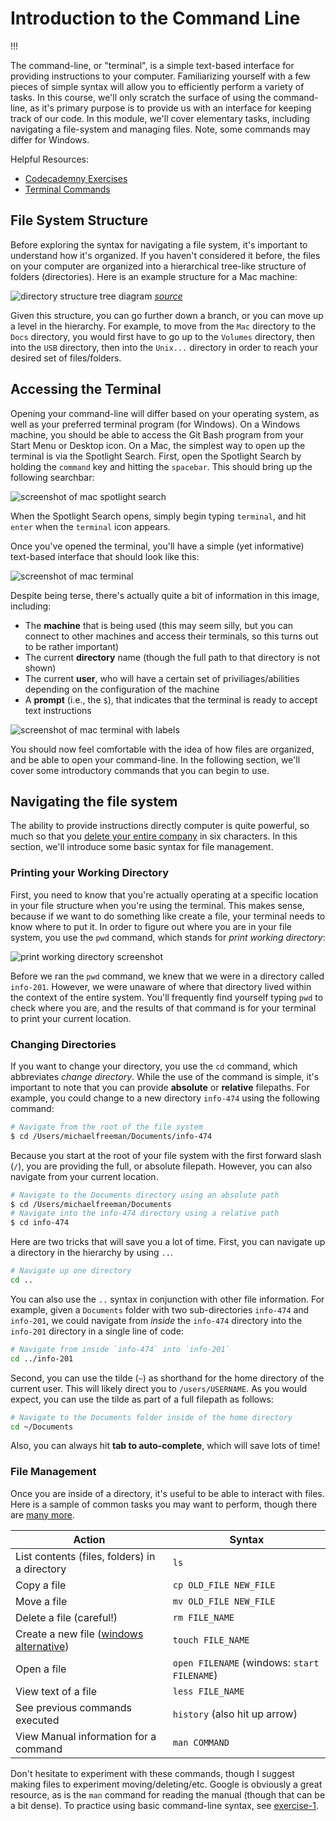 # Introduction to the Command Line

!!!

The command-line, or "terminal", is a simple text-based interface for providing instructions to your computer. Familiarizing yourself with a few pieces of simple syntax will allow you to efficiently perform a variety of tasks. In this course, we'll only scratch the surface of using the command-line, as it's primary purpose is to provide us with an interface for keeping track of our code. In this module, we'll cover elementary tasks, including navigating a file-system and managing files. Note, some commands may differ for Windows.

Helpful Resources:

- [Codecademny Exercises](https://www.codecademy.com/en/courses/learn-the-command-line/lessons/navigation/exercises/your-first-command)
- [Terminal Commands](http://www.lagmonster.org/docs/unix/intro-137.html)

## File System Structure
Before exploring the syntax for navigating a file system, it's important to understand how it's organized. If you haven't considered it before, the files on your computer are organized into a hierarchical tree-like structure of folders (directories). Here is an example structure for a Mac machine:

![directory structure tree diagram](m3-imgs/directory_structure.png)
_[source](http://korflab.ucdavis.edu/Unix_and_Perl/unix_and_perl_v3.0.html)_

Given this structure, you can go further down a branch, or you can move up a level in the hierarchy. For example, to move from the `Mac` directory to the `Docs` directory, you would first have to go up to the `Volumes` directory, then into the `USB` directory, then into the `Unix...` directory in order to reach your desired set of files/folders.

## Accessing the Terminal
Opening your command-line will differ based on your operating system, as well as your preferred terminal program (for Windows). On a Windows machine, you should be able to access the Git Bash program from your Start Menu or Desktop icon. On a Mac, the simplest way to open up the terminal is via the Spotlight Search. First, open the Spotlight Search by holding the `command` key and hitting the `spacebar`. This should bring up the following searchbar:

![screenshot of mac spotlight search](m3-imgs/spotlight.png)

When the Spotlight Search opens, simply begin typing `terminal`, and hit `enter` when the `terminal` icon appears.

Once you've opened the terminal, you'll have a simple (yet informative) text-based interface that should look like this:

![screenshot of mac terminal](m3-imgs/blank_terminal.png)

Despite being terse, there's actually quite a bit of information in this image, including:

- The **machine** that is being used (this may seem silly, but you can connect to other machines and access their terminals, so this turns out to be rather important)
- The current **directory** name (though the full path to that directory is not shown)
- The current **user**, who will have a certain set of priviliages/abilities depending on the configuration of the machine
- A **prompt** (i.e., the `$`), that indicates that the terminal is ready to accept text instructions

![screenshot of mac terminal with labels](m3-imgs/labeled_terminal.png)

You should now feel comfortable with the idea of how files are organized, and be able to open your command-line. In the following section, we'll cover some introductory commands that you can begin to use.

## Navigating the file system
The ability to provide instructions directly computer is quite powerful, so much so that you [delete your entire company](http://www.independent.co.uk/life-style/gadgets-and-tech/news/man-accidentally-deletes-his-entire-company-with-one-line-of-bad-code-a6984256.html) in six characters. In this section, we'll introduce some basic syntax for file management.

### Printing your Working Directory
First, you need to know that you're actually operating at a specific location in your file structure when you're using the terminal. This makes sense, because if we want to do something like create a file, your terminal needs to know where to put it. In order to figure out where you are in your file system, you use the `pwd` command, which stands for _print working directory_:

![print working directory screenshot](m3-imgs/pwd_ss.png)

Before we ran the `pwd` command, we knew that we were in a directory called `info-201`. However, we were unaware of where that directory lived within the context of the entire system. You'll frequently find yourself typing `pwd` to check where you are, and the results of that command is for your terminal to print your current location.

### Changing Directories
If you want to change your directory, you use the `cd` command, which abbreviates _change directory_. While the use of the command is simple, it's important to note that you can provide **absolute** or **relative** filepaths. For example, you could change to a new directory `info-474` using the following command:

```bash
# Navigate from the root of the file system
$ cd /Users/michaelfreeman/Documents/info-474
```
Because you start at the root of your file system with the first forward slash (`/`), you are providing the full, or absolute filepath. However, you can also navigate from your current location.

```bash
# Navigate to the Documents directory using an absolute path
$ cd /Users/michaelfreeman/Documents
# Navigate into the info-474 directory using a relative path
$ cd info-474
```
Here are two tricks that will save you a lot of time. First, you can navigate up a directory in the hierarchy by using `..`.

```bash
# Navigate up one directory
cd ..
```

You can also use the `..` syntax in conjunction with other file information. For example, given a `Documents` folder with two sub-directories `info-474` and `info-201`, we could navigate from _inside_ the `info-474` directory into the `info-201` directory in a single line of code:
```bash
# Navigate from inside `info-474` into `info-201`
cd ../info-201
```

Second, you can use the tilde (`~`) as shorthand for the home directory of the current user. This will likely direct you to `/users/USERNAME`. As you would expect, you can use the tilde as part of a full filepath as follows:

```bash
# Navigate to the Documents folder inside of the home directory
cd ~/Documents
```

Also, you can always hit **tab to auto-complete**, which will save lots of time!

### File Management
Once you are inside of a directory, it's useful to be able to interact with files. Here is a sample of common tasks you may want to perform, though there are [many more](http://www.lagmonster.org/docs/unix/intro-137.html).

| Action | Syntax	|
| ------------- |  ------------- |
| List contents (files, folders) in a directory	| `ls`	|
| Copy a file	| `cp OLD_FILE NEW_FILE`	|
| Move a file	| `mv OLD_FILE NEW_FILE`	|
| Delete a file	(careful!)| `rm FILE_NAME`	|
| Create a new file ([windows alternative](http://superuser.com/questions/502374/equivalent-of-linux-touch-to-create-an-empty-file-with-powershell))	| `touch FILE_NAME`	|
| Open a file	| `open FILENAME` (windows: `start FILENAME`)	|
| View text of a file | `less FILE_NAME`	|
| See previous commands executed | `history` (also hit up arrow)	|
| View Manual information for a command | `man COMMAND`	|

Don't hesitate to experiment with these commands, though I suggest making files to experiment moving/deleting/etc. Google is obviously a great resource, as is the `man` command for reading the manual (though that can be a bit dense). To practice using basic command-line syntax, see [exercise-1](http://github.com/info201-s17/m3-command-line/tree/master/exercise-1).

